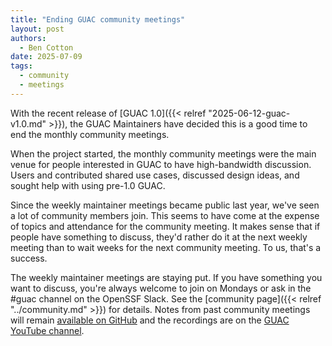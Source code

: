 ```yaml
---
title: "Ending GUAC community meetings"
layout: post
authors: 
  - Ben Cotton
date: 2025-07-09
tags:
  - community
  - meetings
---
```


With the recent release of [GUAC 1.0]({{< relref "2025-06-12-guac-v1.0.md" >}}), the GUAC Maintainers have decided this is a good time to end the monthly community meetings.

When the project started, the monthly community meetings were the main venue for people interested in GUAC to have high-bandwidth discussion.
Users and contributed shared use cases, discussed design ideas, and sought help with using pre-1.0 GUAC.

Since the weekly maintainer meetings became public last year, we've seen a lot of community members join.
This seems to have come at the expense of topics and attendance for the community meeting.
It makes sense that if people have something to discuss, they'd rather do it at the next weekly meeting than to wait weeks for the next community meeting.
To us, that's a success.

The weekly maintainer meetings are staying put.
If you have something you want to discuss, you're always welcome to join on Mondays or ask in the #guac channel on the OpenSSF Slack.
See the [community page]({{< relref "../community.md" >}}) for details.
Notes from past community meetings will remain [available on GitHub](https://github.com/guacsec/governance/tree/main/meetings/community) and the recordings are on the [GUAC YouTube channel](https://www.youtube.com/watch?v=TZ84exb50PQ&list=PL3pS03waoqbKrXyqvjSxj6Sr3AhmirwPf).